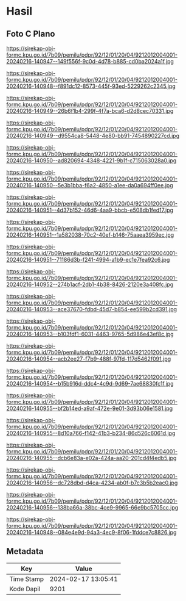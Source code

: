 # Hasil

## Foto C Plano

https://sirekap-obj-formc.kpu.go.id/7b09/pemilu/pdpr/92/12/01/20/04/9212012004001-20240216-140947--149f556f-9c0d-4d78-b885-cd0ba2024a1f.jpg

https://sirekap-obj-formc.kpu.go.id/7b09/pemilu/pdpr/92/12/01/20/04/9212012004001-20240216-140948--f891dc12-8573-445f-93ed-5229262c2345.jpg

https://sirekap-obj-formc.kpu.go.id/7b09/pemilu/pdpr/92/12/01/20/04/9212012004001-20240216-140949--26b6f1b4-299f-4f7a-bca6-d2d8cec70331.jpg

https://sirekap-obj-formc.kpu.go.id/7b09/pemilu/pdpr/92/12/01/20/04/9212012004001-20240216-140949--d9554ca8-5448-4e80-bb91-7454890227cd.jpg

https://sirekap-obj-formc.kpu.go.id/7b09/pemilu/pdpr/92/12/01/20/04/9212012004001-20240216-140950--ad820694-4348-4221-9b1f-c715063028a0.jpg

https://sirekap-obj-formc.kpu.go.id/7b09/pemilu/pdpr/92/12/01/20/04/9212012004001-20240216-140950--5e3b1bba-f6a2-4850-a1ee-da0a694ff0ee.jpg

https://sirekap-obj-formc.kpu.go.id/7b09/pemilu/pdpr/92/12/01/20/04/9212012004001-20240216-140951--4d37b152-46d6-4aa9-bbcb-e508db1fed17.jpg

https://sirekap-obj-formc.kpu.go.id/7b09/pemilu/pdpr/92/12/01/20/04/9212012004001-20240216-140951--1a582038-70c2-40ef-b146-75aaea3959ec.jpg

https://sirekap-obj-formc.kpu.go.id/7b09/pemilu/pdpr/92/12/01/20/04/9212012004001-20240216-140951--71186d3b-f241-4994-a1b9-ec1e7fea92c6.jpg

https://sirekap-obj-formc.kpu.go.id/7b09/pemilu/pdpr/92/12/01/20/04/9212012004001-20240216-140952--274b1acf-2db1-4b38-8426-2120e3a408fc.jpg

https://sirekap-obj-formc.kpu.go.id/7b09/pemilu/pdpr/92/12/01/20/04/9212012004001-20240216-140953--ace37670-fdbd-45d7-b854-ee599b2cd391.jpg

https://sirekap-obj-formc.kpu.go.id/7b09/pemilu/pdpr/92/12/01/20/04/9212012004001-20240216-140953--b103fdf1-6031-4463-9765-5d986e43ef8c.jpg

https://sirekap-obj-formc.kpu.go.id/7b09/pemilu/pdpr/92/12/01/20/04/9212012004001-20240216-140954--acb2ee27-f7b9-488f-97fd-117d5462f091.jpg

https://sirekap-obj-formc.kpu.go.id/7b09/pemilu/pdpr/92/12/01/20/04/9212012004001-20240216-140954--b15b916d-ddc4-4c9d-9d69-7ae68830fc1f.jpg

https://sirekap-obj-formc.kpu.go.id/7b09/pemilu/pdpr/92/12/01/20/04/9212012004001-20240216-140955--bf2b14ed-a9af-472e-9e01-3d93b06e1581.jpg

https://sirekap-obj-formc.kpu.go.id/7b09/pemilu/pdpr/92/12/01/20/04/9212012004001-20240216-140955--8d10a766-f142-41b3-b234-86d526c6061d.jpg

https://sirekap-obj-formc.kpu.go.id/7b09/pemilu/pdpr/92/12/01/20/04/9212012004001-20240216-140955--dcb6e83a-e02a-424a-aa20-201cd4f4edb5.jpg

https://sirekap-obj-formc.kpu.go.id/7b09/pemilu/pdpr/92/12/01/20/04/9212012004001-20240216-140956--dc728dbd-d4ca-4234-ab0f-b7c3b5b2eac0.jpg

https://sirekap-obj-formc.kpu.go.id/7b09/pemilu/pdpr/92/12/01/20/04/9212012004001-20240216-140956--138ba66a-38bc-4ce9-9965-66e9bc5705cc.jpg

https://sirekap-obj-formc.kpu.go.id/7b09/pemilu/pdpr/92/12/01/20/04/9212012004001-20240216-140948--084e4e9d-94a3-4ec9-8f06-1fddce7c8826.jpg


## Metadata

| Key        | Value               |
| ---------- | ------------------- |
| Time Stamp | 2024-02-17 13:05:41 |
| Kode Dapil | 9201                |




